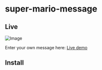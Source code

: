 # super-mario-message

## Live

![Image](https://gogoprog.github.io/super-mario-message/video.gif)

Enter your own message here: [Live demo](http://gogoprog.github.io/super-mario-message)

## Install 


